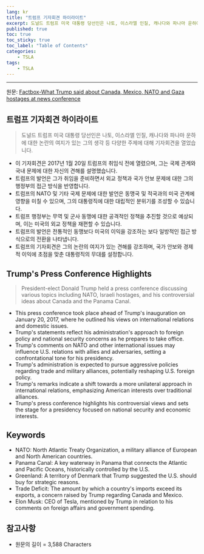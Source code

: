 ```yaml
---
lang: kr
title: "트럼프 기자회견 하이라이트"
excerpt: 도널드 트럼프 미국 대통령 당선인은 나토, 이스라엘 인질, 캐나다와 파나마 운하에 대한 논란의 여지가 있는 그의 생각 등 다양한 주제에 대해 기자회견을 열었습니다.
published: true
toc: true
toc_sticky: true
toc_label: "Table of Contents"
categories:
    - TSLA
tags:
    - TSLA
---
```


---

  원문: [Factbox-What Trump said about Canada, Mexico, NATO and Gaza hostages at news conference](https://www.investing.com/news/world-news/factboxwhat-trump-said-about-canada-mexico-nato-and-gaza-hostages-at-news-conference-3801188)

## 트럼프 기자회견 하이라이트

> 도널드 트럼프 미국 대통령 당선인은 나토, 이스라엘 인질, 캐나다와 파나마 운하에 대한 논란의 여지가 있는 그의 생각 등 다양한 주제에 대해 기자회견을 열었습니다.


- 이 기자회견은 2017년 1월 20일 트럼프의 취임식 전에 열렸으며, 그는 국제 관계와 국내 문제에 대한 자신의 견해를 설명했습니다.
- 트럼프의 발언은 그가 취임을 준비하면서 외교 정책과 국가 안보 문제에 대한 그의 행정부의 접근 방식을 반영합니다.
- 트럼프의 NATO 및 기타 국제 문제에 대한 발언은 동맹국 및 적국과의 미국 관계에 영향을 미칠 수 있으며, 그의 대통령직에 대한 대립적인 분위기를 조성할 수 있습니다.
- 트럼프 행정부는 무역 및 군사 동맹에 대한 공격적인 정책을 추진할 것으로 예상되며, 이는 미국의 외교 정책을 재편할 수 있습니다.
- 트럼프의 발언은 전통적인 동맹보다 미국의 이익을 강조하는 보다 일방적인 접근 방식으로의 전환을 나타냅니다.
- 트럼프의 기자회견은 그의 논란의 여지가 있는 견해를 강조하며, 국가 안보와 경제적 이익에 초점을 맞춘 대통령직의 무대를 설정합니다.

## Trump's Press Conference Highlights

> President-elect Donald Trump held a press conference discussing various topics including NATO, Israeli hostages, and his controversial ideas about Canada and the Panama Canal.


- This press conference took place ahead of Trump's inauguration on January 20, 2017, where he outlined his views on international relations and domestic issues.
- Trump's statements reflect his administration's approach to foreign policy and national security concerns as he prepares to take office.
- Trump's comments on NATO and other international issues may influence U.S. relations with allies and adversaries, setting a confrontational tone for his presidency.
- Trump's administration is expected to pursue aggressive policies regarding trade and military alliances, potentially reshaping U.S. foreign policy.
- Trump's remarks indicate a shift towards a more unilateral approach in international relations, emphasizing American interests over traditional alliances.
- Trump's press conference highlights his controversial views and sets the stage for a presidency focused on national security and economic interests.

## Keywords

- NATO: North Atlantic Treaty Organization, a military alliance of European and North American countries.
- Panama Canal: A key waterway in Panama that connects the Atlantic and Pacific Oceans, historically controlled by the U.S.
- Greenland: A territory of Denmark that Trump suggested the U.S. should buy for strategic reasons.
- Trade Deficit: The amount by which a country's imports exceed its exports, a concern raised by Trump regarding Canada and Mexico.
- Elon Musk: CEO of Tesla, mentioned by Trump in relation to his comments on foreign affairs and government spending.

## 참고사항

- 원문의 길이 = 3,588 Characters

